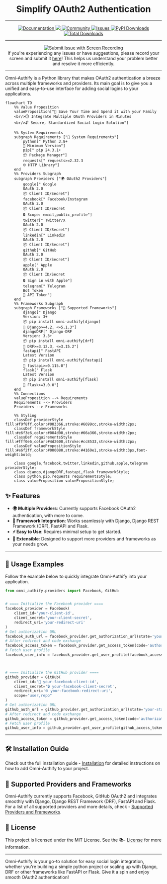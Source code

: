 ###### <h1 align="center">Simplify OAuth2 Authentication</h1>

---
<p align="center">
    <a href="https://mukhsin-gitbook.gitbook.io/omni-authify/">
        <img src="https://img.shields.io/static/v1?message=Documented%20on%20GitBook&logo=gitbook&logoColor=ffffff&label=%20&labelColor=5c5c5c&color=3F89A1" alt="Documentation"/>
    </a>
    <a href="https://github.com/Omni-Libraries/omni-authify.git">
        <img src="https://img.shields.io/badge/Open_Source-❤️-FDA599?"/>
    </a>
    <a href="https://discord.gg/BQrvDpcw">
        <img src="https://img.shields.io/badge/Community-Join%20Us-blueviolet" alt="Community"/>
    </a>
    <a href="https://github.com/Omni-Libraries/omni-authify/issues">
        <img src="https://img.shields.io/github/issues/Omni-Libraries/omni-authify" alt="Issues"/>
    </a>
    <a href="https://pypi.org/project/omni-authify/">  
        <img src="https://img.shields.io/pypi/dm/omni-authify" alt="PyPI Downloads"/>
    </a>
    <a href="https://pepy.tech/project/omni-authify">
        <img src="https://static.pepy.tech/personalized-badge/omni-authify?period=total&units=international_system&left_color=grey&right_color=blue&left_text=Downloads" alt="Total Downloads"/>
    </a>
</p>


---
<p align="center">
    <a href="https://app.screendesk.io/recordings/new?ak=HnyR4g&key=BSlsFw&src=rria">
        <img src="https://img.shields.io/badge/Submit_Issue_with_Screen_Recording-%F0%9F%93%B7-green" alt="Submit Issue with Screen Recording"/>
    </a>
    <br>
    If you're experiencing any issues or have suggestions, please record your screen and submit it <a href="https://app.screendesk.io/recordings/new?ak=HnyR4g&key=BSlsFw&src=rria">here</a>! This helps us understand your problem better and resolve it more efficiently.
</p>


---


Omni-Authify is a Python library that makes OAuth2 authentication a breeze across multiple frameworks and providers. Its main goal is to give you a unified and easy-to-use interface for adding social logins to your applications.


```mermaid
flowchart TD
    %% Value Proposition
    valueProposition["🚀 Save Your Time and Spend it with your Family
    <br/>⏱️ Integrate Multiple OAuth Providers in Minutes
    <br/>🔓 Secure, Standardized Social Login Solution"]

    %% System Requirements
    subgraph Requirements ["🔧 System Requirements"]
        python[" Python 3.8+
        🐍 Minimum Version"]
        pip[" pip 24.3.1+
        📦 Package Manager"]
        requests[" requests>=2.32.3
        🌐 HTTP Library"]
    end
    %% Providers Subgraph
    subgraph Providers ["🌍 OAuth2 Providers"]
        google[" Google 
        OAuth 2.0
        📦 Client ID/Secret"]
        facebook[" Facebook/Instagram 
        OAuth 2.0
        📦 Client ID/Secret
        🔒 Scope: email,public_profile"]
        twitter[" Twitter/X 
        OAuth 2.0
        📦 Client ID/Secret"]
        linkedin[" LinkedIn 
        OAuth 2.0
        📦 Client ID/Secret"]
        github[" GitHub 
        OAuth 2.0
        📦 Client ID/Secret"]
        apple[" Apple 
        OAuth 2.0
        📦 Client ID/Secret
        🔒 Sign in with Apple"]
        telegram[" Telegram 
        Bot Token
        🔑 API Token"]
    end
    %% Frameworks Subgraph
    subgraph Frameworks ["🧰 Supported Frameworks"]
        django[" Django 
        Version: 3+
        📦 pip install omni-authify[django]
        🔧 Django>=4.2, <=5.1.3"]
        djangoDRF[" Django-DRF 
        Version: 3.3+
        📦 pip install omni-authify[drf]
        🔧 DRF>=3.12.3, <=3.15.2"]
        fastapi[" FastAPI 
        Latest Version
        📦 pip install omni-authify[fastapi]
        🔧 fastapi>=0.115.0"]
        flask[" Flask 
        Latest Version
        📦 pip install omni-authify[flask]
        🔧 Flask>=3.0.0"]
    end
    %% Connections
    valueProposition --> Requirements
    Requirements --> Providers
    Providers --> Frameworks
    
    %% Styling
    classDef providerStyle fill:#f0f8ff,color:#003366,stroke:#6699cc,stroke-width:2px;
    classDef frameworkStyle fill:#e6f3e6,color:#004d00,stroke:#66a366,stroke-width:2px;
    classDef requirementsStyle fill:#fff0e6,color:#4d2600,stroke:#cc8533,stroke-width:2px;
    classDef valuePropositionStyle fill:#e6f2ff,color:#000080,stroke:#4169e1,stroke-width:3px,font-weight:bold;
    
    class google,facebook,twitter,linkedin,github,apple,telegram providerStyle;
    class django,djangoDRF,fastapi,flask frameworkStyle;
    class python,pip,requests requirementsStyle;
    class valueProposition valuePropositionStyle;
```

## ✨ Features

- **🌍 Multiple Providers**: Currently supports Facebook OAuth2 authentication, with more to come.
- **🔧 Framework Integration**: Works seamlessly with Django, Django REST Framework (DRF), FastAPI and Flask.
- **⚡ Easy to Use**: Requires minimal setup to get started.
- **🚀 Extensible**: Designed to support more providers and frameworks as your needs grow.

---

## 🚀 Usage Examples

Follow the example below to quickly integrate Omni-Authify into your application.

```python
from omni_authify.providers import Facebook, GitHub


# ==== Initialize the Facebook provider ====
facebook_provider = Facebook(
    client_id='your-client-id',
    client_secret='your-client-secret',
    redirect_uri='your-redirect-uri'
)
# Get authorization URL
facebook_auth_url = facebook_provider.get_authorization_url(state='your-state')
# After redirect and code exchange
facebook_access_token = facebook_provider.get_access_token(code='authorization-code')
# Fetch user profile
facebook_user_info = facebook_provider.get_user_profile(facebook_access_token, fields='your-fields')



# ==== Initialize the GitHub provider ====
github_provider = GitHub(
    client_id='🔑 your-facebook-client-id', 
    client_secret='🔒 your-facebook-client-secret',
    redirect_uri='🌐 your-facebook-redirect-uri',
    scope="user,repo"
)
# Get authorization URL
github_auth_url = github_provider.get_authorization_url(state='your-state')
# After redirect and code exchange
github_access_token = github_provider.get_access_token(code='authorization-code')
# Fetch user profile
github_user_info = github_provider.get_user_profile(github_access_token)


```

---

## 🛠️ Installation Guide

Check out the full installation guide - [Installation](https://omni-libraries.mukhsin.space/installation) for detailed instructions on how to add Omni-Authify to your project.

## 📜 Supported Providers and Frameworks

Omni-Authify currently supports Facebook, GitHub OAuth2 and integrates smoothly with Django, Django REST Framework 
(DRF), FastAPI and Flask. For a list of all supported providers and more details, check - [Supported Providers and Frameworks](https://omni-libraries.mukhsin.space/providers).

## 🔐 License

This project is licensed under the MIT License. See the 📚- [License](https://omni-libraries.mukhsin.space/usage/license) for more information.

---

Omni-Authify is your go-to solution for easy social login integration, whether you're building a simple python 
project or scaling up with Django,  DRF or other frameworks like FastAPI or Flask. Give it a spin and enjoy smooth 
OAuth2 
authentication!


